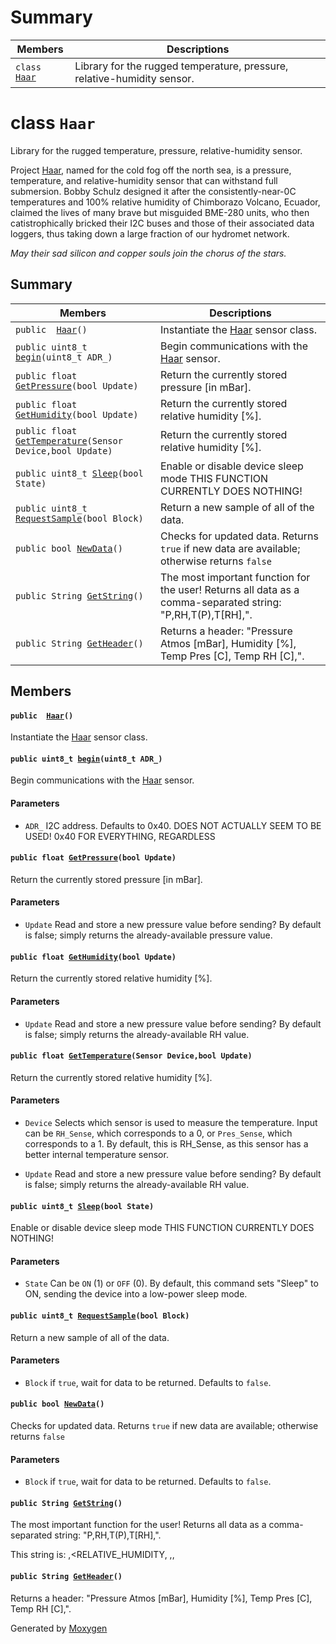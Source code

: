 # Summary

 Members                        | Descriptions                                
--------------------------------|---------------------------------------------
`class `[`Haar`](#classHaar) | Library for the rugged temperature, pressure, relative-humidity sensor.

# class `Haar` 

Library for the rugged temperature, pressure, relative-humidity sensor.

Project [Haar](#classHaar), named for the cold fog off the north sea, is a pressure, temperature, and relative-humidity sensor that can withstand full submersion. Bobby Schulz designed it after the consistently-near-0C temperatures and 100% relative humidity of Chimborazo Volcano, Ecuador, claimed the lives of many brave but misguided BME-280 units, who then catistrophically bricked their I2C buses and those of their associated data loggers, thus taking down a large fraction of our hydromet network.

*May their sad silicon and copper souls join the chorus of the stars.*

## Summary

 Members                        | Descriptions                                
--------------------------------|---------------------------------------------
`public  `[`Haar`](#classHaar_1a0da6a368ea9f434647065dbc356350cf)`()` | Instantiate the [Haar](#classHaar) sensor class.
`public uint8_t `[`begin`](#classHaar_1a80119761d396fae3f7f36dc5ef0f5d63)`(uint8_t ADR_)` | Begin communications with the [Haar](#classHaar) sensor.
`public float `[`GetPressure`](#classHaar_1a0f01c6a94097c9da103157d605a2640e)`(bool Update)` | Return the currently stored pressure [in mBar].
`public float `[`GetHumidity`](#classHaar_1ae70cc679d30a06bdd911e52db6346618)`(bool Update)` | Return the currently stored relative humidity [%].
`public float `[`GetTemperature`](#classHaar_1a5e4c7cff226975a2ddade7cb63be3ba3)`(Sensor Device,bool Update)` | Return the currently stored relative humidity [%].
`public uint8_t `[`Sleep`](#classHaar_1ac4646f6c4b5532b1d4304a761eb77ad8)`(bool State)` | Enable or disable device sleep mode THIS FUNCTION CURRENTLY DOES NOTHING!
`public uint8_t `[`RequestSample`](#classHaar_1aff15e81cba7f13897ae38c8dfe21d73e)`(bool Block)` | Return a new sample of all of the data.
`public bool `[`NewData`](#classHaar_1a1a99e2cb4d3a53a170bb9a96fac73440)`()` | Checks for updated data. Returns `true` if new data are available; otherwise returns `false`
`public String `[`GetString`](#classHaar_1a58fc9627f957e39e8481837e8616d52a)`()` | The most important function for the user! Returns all data as a comma-separated string: "P,RH,T(P),T[RH],".
`public String `[`GetHeader`](#classHaar_1a7069008fd8febc964d330a9313d5d79f)`()` | Returns a header: "Pressure Atmos [mBar], Humidity [%], Temp Pres [C], Temp RH [C],".

## Members

#### `public  `[`Haar`](#classHaar_1a0da6a368ea9f434647065dbc356350cf)`()` 

Instantiate the [Haar](#classHaar) sensor class.

#### `public uint8_t `[`begin`](#classHaar_1a80119761d396fae3f7f36dc5ef0f5d63)`(uint8_t ADR_)` 

Begin communications with the [Haar](#classHaar) sensor.

#### Parameters
* `ADR_` I2C address. Defaults to 0x40. DOES NOT ACTUALLY SEEM TO BE USED! 0x40 FOR EVERYTHING, REGARDLESS

#### `public float `[`GetPressure`](#classHaar_1a0f01c6a94097c9da103157d605a2640e)`(bool Update)` 

Return the currently stored pressure [in mBar].

#### Parameters
* `Update` Read and store a new pressure value before sending? By default is false; simply returns the already-available pressure value.

#### `public float `[`GetHumidity`](#classHaar_1ae70cc679d30a06bdd911e52db6346618)`(bool Update)` 

Return the currently stored relative humidity [%].

#### Parameters
* `Update` Read and store a new pressure value before sending? By default is false; simply returns the already-available RH value.

#### `public float `[`GetTemperature`](#classHaar_1a5e4c7cff226975a2ddade7cb63be3ba3)`(Sensor Device,bool Update)` 

Return the currently stored relative humidity [%].

#### Parameters
* `Device` Selects which sensor is used to measure the temperature. Input can be `RH_Sense`, which corresponds to a 0, or `Pres_Sense`, which corresponds to a 1. By default, this is RH_Sense, as this sensor has a better internal temperature sensor. 

* `Update` Read and store a new pressure value before sending? By default is false; simply returns the already-available RH value.

#### `public uint8_t `[`Sleep`](#classHaar_1ac4646f6c4b5532b1d4304a761eb77ad8)`(bool State)` 

Enable or disable device sleep mode THIS FUNCTION CURRENTLY DOES NOTHING!

#### Parameters
* `State` Can be `ON` (1) or `OFF` (0). By default, this command sets "Sleep" to ON, sending the device into a low-power sleep mode.

#### `public uint8_t `[`RequestSample`](#classHaar_1aff15e81cba7f13897ae38c8dfe21d73e)`(bool Block)` 

Return a new sample of all of the data.

#### Parameters
* `Block` if `true`, wait for data to be returned. Defaults to `false`.

#### `public bool `[`NewData`](#classHaar_1a1a99e2cb4d3a53a170bb9a96fac73440)`()` 

Checks for updated data. Returns `true` if new data are available; otherwise returns `false`

#### Parameters
* `Block` if `true`, wait for data to be returned. Defaults to `false`.

#### `public String `[`GetString`](#classHaar_1a58fc9627f957e39e8481837e8616d52a)`()` 

The most important function for the user! Returns all data as a comma-separated string: "P,RH,T(P),T[RH],".

This string is: <PRESSURE>,<RELATIVE_HUMIDITY, <TEMPERATURE-FROM-PRESSURE-SENSOR>,<TEMPERATURE-FROM-RH-SENSOR>,

#### `public String `[`GetHeader`](#classHaar_1a7069008fd8febc964d330a9313d5d79f)`()` 

Returns a header: "Pressure Atmos [mBar], Humidity [%], Temp Pres [C], Temp RH [C],".

Generated by [Moxygen](https://sourcey.com/moxygen)